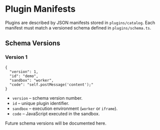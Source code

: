 # Plugin Manifests

Plugins are described by JSON manifests stored in `plugins/catalog`. Each manifest must match a versioned schema defined in `plugins/schema.ts`.

## Schema Versions

### Version 1

```
{
  "version": 1,
  "id": "demo",
  "sandbox": "worker",
  "code": "self.postMessage('content');"
}
```

- `version` – schema version number.
- `id` – unique plugin identifier.
- `sandbox` – execution environment (`worker` or `iframe`).
- `code` – JavaScript executed in the sandbox.

Future schema versions will be documented here.
